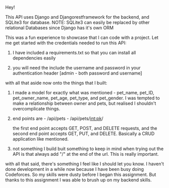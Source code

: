 Hey!

This API uses Django and Djangorestframework for the backend, and SQLite3 for database.
NOTE: SQLite3 can easily be replaced by other relational Databases since Django has it's own ORM

This was a fun experience to showcase that I can code with a project.
Let me get started with the credentials needed to run this API:

1) I have included a requirements.txt so that you can install all dependencies easily

2) you will need the include the username and password in your authentication header 
[admin - both password and username]

with all that aside now onto the things that I built:

1) I made a model for exactly what was mentioned - pet_name, pet_ID, pet_owner_name, pet_age, pet_type, and pet_gender. I was tempted to make a relationship between owner and pets, but realised I shouldn't overcomplicate things.

2) end points are - /api/pets
                  - /api/pets/<int:pk>/

    the first end point accepts GET, POST, and DELETE requests, and the second end point accepts GET, PUT, and DELETE. Basically a CRUD application like mentioned.

3) not something I build buit something to keep in mind when trying out the API is that always add "/" at the end of the url. This is really important.

with all that said, there's something I feel like I should let you know. I haven't done development in a while now because I have been busy doing Codeforces. So my skills were dusty before I began this assignment. But thanks to this assignment I was able to brush up on my backend skills.

